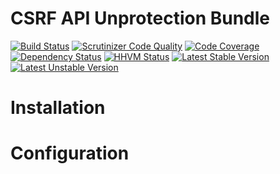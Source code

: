 # CSRF API Unprotection Bundle

[![Build Status](https://travis-ci.org/Dkplus/CsrfApiUnprotectionBundle.svg?branch=master)](https://travis-ci.org/Dkplus/CsrfApiUnprotectionBundle)
[![Scrutinizer Code Quality](https://scrutinizer-ci.com/g/Dkplus/CsrfApiUnprotectionBundle/badges/quality-score.png?b=master)](https://scrutinizer-ci.com/g/Dkplus/CsrfApiUnprotectionBundle/?branch=master)
[![Code Coverage](https://scrutinizer-ci.com/g/Dkplus/CsrfApiUnprotectionBundle/badges/coverage.png?b=master)](https://scrutinizer-ci.com/g/Dkplus/CsrfApiUnprotectionBundle/?branch=master)
[![Dependency Status](https://www.versioneye.com/user/projects/558fcaa2316338001e000274/badge.svg?style=flat)](https://www.versioneye.com/user/projects/558fcaa2316338001e000274)
[![HHVM Status](http://hhvm.h4cc.de/badge/ocramius/finalizer.png)](http://hhvm.h4cc.de/package/dkplus/csrf-api-unprotection-bundle)
[![Latest Stable Version](https://poser.pugx.org/ocramius/finalizer/v/stable.png)](https://packagist.org/packages/dkplus/csrf-api-unprotection-bundle)
[![Latest Unstable Version](https://poser.pugx.org/ocramius/finalizer/v/unstable.png)](https://packagist.org/packages/dkplus/csrf-api-unprotection-bundle)

# Installation

# Configuration